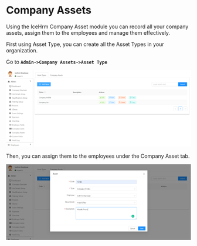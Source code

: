# Company Assets

Using the IceHrm Company Asset module you can record all your company assets, assign them to the employees and manage them effectively.

First using Asset Type, you can create all the Asset Types in your organization.

Go to **`Admin->Company Assets->Asset Type`**

![](../.gitbook/assets/image%20%2837%29.png)

Then, you can assign them to the employees under the Company Asset tab.

![](../.gitbook/assets/image%20%2860%29.png)

